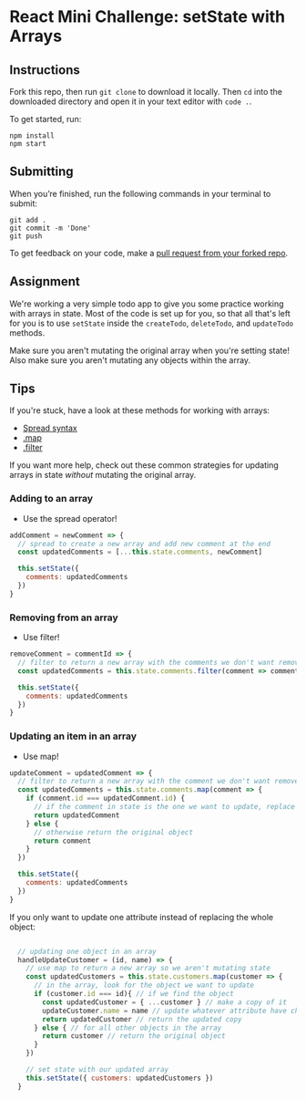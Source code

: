 # React Mini Challenge: setState with Arrays

## Instructions

Fork this repo, then run `git clone` to download it locally. Then `cd` into the downloaded directory and open it in your text editor with `code .`.

To get started, run:

```
npm install
npm start
```

## Submitting

When you’re finished, run the following commands in your terminal to submit:

```
git add .
git commit -m 'Done'
git push
```

To get feedback on your code, make a [pull request from your forked repo](https://docs.github.com/en/github/collaborating-with-issues-and-pull-requests/creating-a-pull-request-from-a-fork).

## Assignment

We're working a very simple todo app to give you some practice working with arrays in state. Most of the code is set up for you, so that all that's left for you is to use `setState` inside the `createTodo`, `deleteTodo`, and `updateTodo` methods. 

Make sure you aren't mutating the original array when you're setting state! Also make sure you aren't mutating any objects within the array.

## Tips
If you're stuck, have a look at these methods for working with arrays:

- [Spread syntax](https://developer.mozilla.org/en-US/docs/Web/JavaScript/Reference/Operators/Spread_syntax)
- [.map](https://developer.mozilla.org/en-US/docs/Web/JavaScript/Reference/Global_Objects/Array/map)
- [.filter](https://developer.mozilla.org/en-US/docs/Web/JavaScript/Reference/Global_Objects/Array/filter)

If you want more help, check out these common strategies for updating arrays in state *without* mutating the original array.

### Adding to an array
- Use the spread operator!

```js
addComment = newComment => {
  // spread to create a new array and add new comment at the end
  const updatedComments = [...this.state.comments, newComment] 

  this.setState({ 
    comments: updatedComments
  })
}
```

### Removing from an array
- Use filter!

```js
removeComment = commentId => {
  // filter to return a new array with the comments we don't want removed
  const updatedComments = this.state.comments.filter(comment => comment.id !== commentId) 

  this.setState({ 
    comments: updatedComments
  })
}
```

### Updating an item in an array
- Use map!

```js
updateComment = updatedComment => {
  // filter to return a new array with the comment we don't want removed
  const updatedComments = this.state.comments.map(comment => {
    if (comment.id === updatedComment.id) {
      // if the comment in state is the one we want to update, replace it with the new updated object
      return updatedComment
    } else {
      // otherwise return the original object
      return comment
    }
  }) 

  this.setState({ 
    comments: updatedComments
  })
}
```

If you only want to update one attribute instead of replacing the whole object:
```js

  // updating one object in an array
  handleUpdateCustomer = (id, name) => {
    // use map to return a new array so we aren't mutating state
    const updatedCustomers = this.state.customers.map(customer => {
      // in the array, look for the object we want to update
      if (customer.id === id){ // if we find the object
        const updatedCustomer = { ...customer } // make a copy of it
        updateCustomer.name = name // update whatever attribute have changed
        return updatedCustomer // return the updated copy
      } else { // for all other objects in the array
        return customer // return the original object
      }
    })

    // set state with our updated array
    this.setState({ customers: updatedCustomers })
  }  
```
